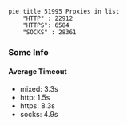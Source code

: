 
```mermaid
pie title 51995 Proxies in list
    "HTTP" : 22912
    "HTTPS": 6584
    "SOCKS" : 28361
```

### Some Info
#### Average Timeout

- mixed: 3.3s
- http: 1.5s
- https: 8.3s
- socks: 4.9s